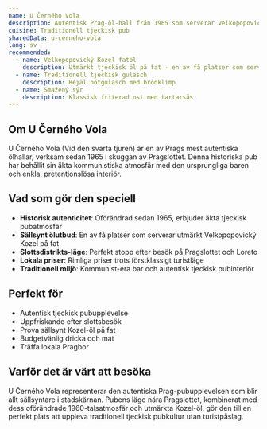 ```yaml
---
name: U Černého Vola
description: Autentisk Prag-öl-hall från 1965 som serverar Velkopopovický Kozel-öl nära Pragslottet
cuisine: Traditionell tjeckisk pub
sharedData: u-cerneho-vola
lang: sv
recommended:
  - name: Velkopopovický Kozel fatöl
    description: Utmärkt tjeckisk öl på fat - en av få platser som serverar detta märke
  - name: Traditionell tjeckisk gulasch
    description: Rejäl nötgulasch med brödklimp
  - name: Smažený sýr
    description: Klassisk friterad ost med tartarsås
---
```


## Om U Černého Vola

U Černého Vola (Vid den svarta tjuren) är en av Prags mest autentiska ölhallar, verksam sedan 1965 i skuggan av Pragslottet. Denna historiska pub har behållit sin äkta kommunistiska atmosfär med den ursprungliga baren och enkla, pretentionslösa interiör.

## Vad som gör den speciell

- **Historisk autenticitet**: Oförändrad sedan 1965, erbjuder äkta tjeckisk pubatmosfär
- **Sällsynt ölutbud**: En av få platser som serverar utmärkt Velkopopovický Kozel på fat
- **Slottsdistrikts-läge**: Perfekt stopp efter besök på Pragslottet och Loreto
- **Lokala priser**: Rimliga priser trots förstklassigt turistläge
- **Traditionell miljö**: Kommunist-era bar och autentisk tjeckisk pubinteriör

## Perfekt för

- Autentisk tjeckisk pubupplevelse
- Uppfriskande efter slottsbesök
- Prova sällsynt Kozel-öl på fat
- Budgetvänlig dricka och mat
- Träffa lokala Pragbor

## Varför det är värt att besöka

U Černého Vola representerar den autentiska Prag-pubupplevelsen som blir allt sällsyntare i stadskärnan. Pubens läge nära Pragslottet, kombinerat med dess oförändrade 1960-talsatmosfär och utmärkta Kozel-öl, gör den till en perfekt plats att uppleva traditionell tjeckisk pubkultur utan turistpåslag.